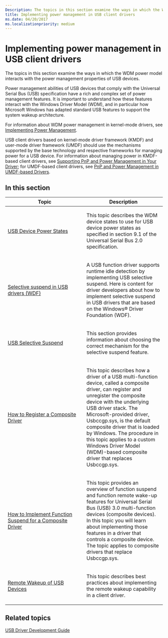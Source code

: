 ```yaml
---
Description: The topics in this section examine the ways in which the WDM power model interacts with the power management properties of USB devices.
title: Implementing power management in USB client drivers
ms.date: 04/20/2017
ms.localizationpriority: medium
---
```


# Implementing power management in USB client drivers


The topics in this section examine the ways in which the WDM power model interacts with the power management properties of USB devices.

Power management abilities of USB devices that comply with the Universal Serial Bus (USB) specification have a rich and complex set of power management features. It is important to understand how these features interact with the Windows Driver Model (WDM), and in particular how Microsoft Windows has adapted standard USB features to support the system wakeup architecture.

For information about WDM power management in kernel-mode drivers, see [Implementing Power Management](https://msdn.microsoft.com/library/windows/hardware/ff547131).

USB client drivers based on kernel-mode driver framework (KMDF) and user-mode driver framework (UMDF) should use the mechanisms supported by the base technology and respective frameworks for managing power for a USB device. For information about managing power in KMDF-based client drivers, see [Supporting PnP and Power Management in Your Driver](https://msdn.microsoft.com/library/windows/hardware/ff544686); for UMDF-based client drivers, see [PnP and Power Management in UMDF-based Drivers](https://msdn.microsoft.com/library/windows/hardware/ff560449).

## In this section


<table>
<colgroup>
<col width="50%" />
<col width="50%" />
</colgroup>
<thead>
<tr class="header">
<th>Topic</th>
<th>Description</th>
</tr>
</thead>
<tbody>
<tr class="odd">
<td><p><a href="comparing-usb-device-states-to-wdm-device-states.md" data-raw-source="[USB Device Power States](comparing-usb-device-states-to-wdm-device-states.md)">USB Device Power States</a></p></td>
<td><p>This topic describes the WDM device states to use for USB device power states as specified in section 9.1 of the Universal Serial Bus 2.0 specification.</p></td>
</tr>
<tr class="even">
<td><p><a href="selective-suspend-in-usb-drivers-wdf.md" data-raw-source="[Selective suspend in USB drivers (WDF)](selective-suspend-in-usb-drivers-wdf.md)">Selective suspend in USB drivers (WDF)</a></p></td>
<td><p>A USB function driver supports runtime idle detection by implementing USB selective suspend. Here is content for driver developers about how to implement selective suspend in USB drivers that are based on the Windows® Driver Foundation (WDF).</p></td>
</tr>
<tr class="odd">
<td><p><a href="usb-selective-suspend.md" data-raw-source="[USB Selective Suspend](usb-selective-suspend.md)">USB Selective Suspend</a></p></td>
<td><p>This section provides information about choosing the correct mechanism for the selective suspend feature.</p></td>
</tr>
<tr class="even">
<td><p><a href="register-a-composite-driver.md" data-raw-source="[How to Register a Composite Driver](register-a-composite-driver.md)">How to Register a Composite Driver</a></p></td>
<td><p>This topic describes how a driver of a USB multi-function device, called a composite driver, can register and unregister the composite device with the underlying USB driver stack. The Microsoft-provided driver, Usbccgp.sys, is the default composite driver that is loaded by Windows. The procedure in this topic applies to a custom Windows Driver Model (WDM)-based composite driver that replaces Usbccgp.sys.</p></td>
</tr>
<tr class="odd">
<td><p><a href="how-to--implement-remote-and-function-wake-support.md" data-raw-source="[How to Implement Function Suspend for a Composite Driver](how-to--implement-remote-and-function-wake-support.md)">How to Implement Function Suspend for a Composite Driver</a></p></td>
<td><p>This topic provides an overview of function suspend and function remote wake-up features for Universal Serial Bus (USB) 3.0 multi-function devices (composite devices). In this topic you will learn about implementing those features in a driver that controls a composite device. The topic applies to composite drivers that replace Usbccgp.sys.</p></td>
</tr>
<tr class="even">
<td><p><a href="remote-wakeup-of-usb-devices.md" data-raw-source="[Remote Wakeup of USB Devices](remote-wakeup-of-usb-devices.md)">Remote Wakeup of USB Devices</a></p></td>
<td><p>This topic describes best practices about implementing the remote wakeup capability in a client driver.</p></td>
</tr>
</tbody>
</table>

 

## Related topics
[USB Driver Development Guide](usb-driver-development-guide.md)  



